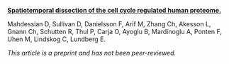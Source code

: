 [**Spatiotemporal dissection of the cell cycle regulated human proteome.**](https://www.biorxiv.org/content/10.1101/543231v1)

Mahdessian D, Sullivan D, Danielsson F, Arif M, Zhang Ch, Akesson L, Gnann Ch, Schutten R, Thul P, Carja O, Ayoglu B, Mardinoglu A, Ponten F, Uhen M, Lindskog C, Lundberg E.

*This article is a preprint and has not been peer-reviewed.*
